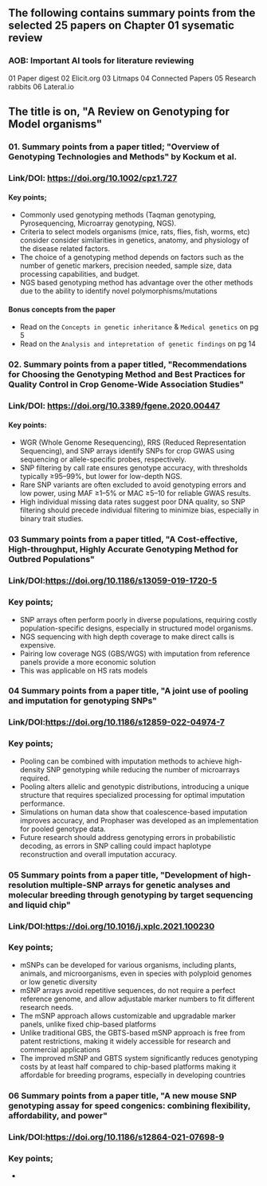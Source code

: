 ## The following contains summary points from the selected 25 papers on Chapter 01 sysematic review
### AOB: Important AI tools for literature reviewing 
01 Paper digest 
02 Elicit.org 
03 Litmaps
04 Connected Papers 
05 Research rabbits 
06 Lateral.io 
 
## The title is on, "A Review on Genotyping for Model organisms" 

### 01. Summary points from a paper titled; "Overview of Genotyping Technologies and Methods" by Kockum et al. 
### Link/DOI: https://doi.org/10.1002/cpz1.727

#### Key points; 
- Commonly used genotyping methods (Taqman genotyping, Pyrosequencing, Microarray genotyping, NGS). 
- Criteria to select models organisms (mice, rats, flies, fish, worms, etc) consider consider similarities in genetics, anatomy, and physiology of the disease related factors. 
- The choice of a genotyping method depends on factors such as the number of genetic markers, precision needed, sample size, data processing capabilities, and budget.
- NGS based genotyping method has advantage over the other methods due to the ability to identify novel polymorphisms/mutations

#### Bonus concepts from the paper 
- Read on the `Concepts in genetic inheritance` & `Medical genetics` on pg 5  
- Read on the `Analysis and intepretation of genetic findings` on pg 14


### 02. Summary points from a paper titled, "Recommendations for Choosing the Genotyping Method and Best Practices for Quality Control in Crop Genome-Wide Association Studies" 
### Link/DOI: https://doi.org/10.3389/fgene.2020.00447

#### Key points: 
- WGR (Whole Genome Resequencing), RRS (Reduced Representation Sequencing), and SNP arrays identify SNPs for crop GWAS using sequencing or allele-specific probes, respectively. 
- SNP filtering by call rate ensures genotype accuracy, with thresholds typically ≥95–99%, but lower for low-depth NGS.
- Rare SNP variants are often excluded to avoid genotyping errors and low power, using MAF ≥1–5% or MAC ≥5–10 for reliable GWAS results.
- High individual missing data rates suggest poor DNA quality, so SNP filtering should precede individual filtering to minimize bias, especially in binary trait studies.

### 03 Summary points from a paper titled, "A Cost-effective, High-throughput, Highly Accurate Genotyping Method for Outbred Populations"
### Link/DOI:https://doi.org/10.1186/s13059-019-1720-5

### Key points; 
- SNP arrays often perform poorly in diverse populations, requiring costly population-specific designs, especially in structured model organisms.
- NGS sequencing with high depth coverage to make direct calls is expensive. 
- Pairing low coverage NGS (GBS/WGS) with imputation from reference panels provide a more economic solution 
- This was applicable on HS rats models 

### 04 Summary points from a paper title, "A joint use of pooling and imputation for genotyping SNPs" 
### Link/DOI:https://doi.org/10.1186/s12859-022-04974-7

### Key points; 
- Pooling can be combined with imputation methods to achieve high-density SNP genotyping while reducing the number of microarrays required. 
- Pooling alters allelic and genotypic distributions, introducing a unique structure that requires specialized processing for optimal imputation performance. 
- Simulations on human data show that coalescence-based imputation improves accuracy, and Prophaser was developed as an implementation for pooled genotype data.
- Future research should address genotyping errors in probabilistic decoding, as errors in SNP calling could impact haplotype reconstruction and overall imputation accuracy.

### 05 Summary points from a paper title, "Development of high-resolution multiple-SNP arrays for genetic analyses and molecular breeding through genotyping by target sequencing and liquid chip" 
### Link/DOI:https://doi.org/10.1016/j.xplc.2021.100230

### Key points; 
- mSNPs can be developed for various organisms, including plants, animals, and microorganisms, even in species with polyploid genomes or low genetic diversity
- mSNP arrays avoid repetitive sequences, do not require a perfect reference genome, and allow adjustable marker numbers to fit different research needs.
- The mSNP approach allows customizable and upgradable marker panels, unlike fixed chip-based platforms
- Unlike traditional GBS, the GBTS-based mSNP approach is free from patent restrictions, making it widely accessible for research and commercial applications
- The improved mSNP and GBTS system significantly reduces genotyping costs by at least half compared to chip-based platforms making it affordable for breeding programs, especially in developing countries

### 06 Summary points from a paper title, "A new mouse SNP genotyping assay for speed congenics: combining flexibility, affordability, and power" 
### Link/DOI:https://doi.org/10.1186/s12864-021-07698-9

### Key points; 
- 